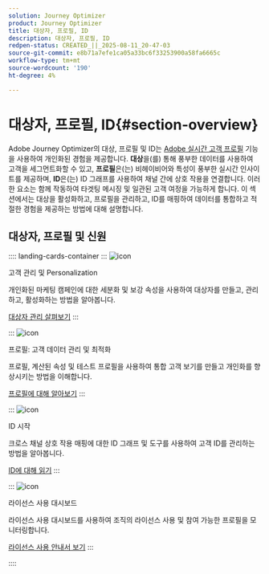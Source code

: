 ```yaml
---
solution: Journey Optimizer
product: Journey Optimizer
title: 대상자, 프로필, ID
description: 대상자, 프로필, ID
redpen-status: CREATED_||_2025-08-11_20-47-03
source-git-commit: e8b71a7efe1ca05a33bc6f33253900a58fa6665c
workflow-type: tm+mt
source-wordcount: '190'
ht-degree: 4%

---
```



# 대상자, 프로필, ID{#section-overview}

Adobe Journey Optimizer의 대상, 프로필 및 ID는 [Adobe 실시간 고객 프로필](https://experienceleague.adobe.com/en/docs/experience-platform/profile/home) 기능을 사용하여 개인화된 경험을 제공합니다. **대상**&#x200B;을(를) 통해 풍부한 데이터를 사용하여 고객을 세그먼트화할 수 있고, **프로필**&#x200B;은(는) 비헤이비어와 특성이 풍부한 실시간 인사이트를 제공하며, **ID**&#x200B;은(는) ID 그래프를 사용하여 채널 간에 상호 작용을 연결합니다. 이러한 요소는 함께 작동하여 타겟팅 메시징 및 일관된 고객 여정을 가능하게 합니다. 이 섹션에서는 대상을 활성화하고, 프로필을 관리하고, ID를 매핑하여 데이터를 통합하고 적절한 경험을 제공하는 방법에 대해 설명합니다.

## 대상자, 프로필 및 신원

:::: landing-cards-container
:::
![icon](https://cdn.experienceleague.adobe.com/icons/bullseye.svg)

고객 관리 및 Personalization

개인화된 마케팅 캠페인에 대한 세분화 및 보강 속성을 사용하여 대상자를 만들고, 관리하고, 활성화하는 방법을 알아봅니다.

[대상자 관리 살펴보기](audiences-landing-page.md)
:::

:::
![icon](https://cdn.experienceleague.adobe.com/icons/user-circle.svg)

프로필: 고객 데이터 관리 및 최적화

프로필, 계산된 속성 및 테스트 프로필을 사용하여 통합 고객 보기를 만들고 개인화를 향상시키는 방법을 이해합니다.

[프로필에 대해 알아보기](profiles-landing-page.md)
:::

:::
![icon](https://cdn.experienceleague.adobe.com/icons/fingerprint.svg)

ID 시작

크로스 채널 상호 작용 매핑에 대한 ID 그래프 및 도구를 사용하여 고객 ID를 관리하는 방법을 알아봅니다.

[ID에 대해 읽기](../using/audience/get-started-identity.md)
:::

:::
![icon](https://cdn.experienceleague.adobe.com/icons/chart-line.svg)

라이선스 사용 대시보드

라이선스 사용 대시보드를 사용하여 조직의 라이선스 사용 및 참여 가능한 프로필을 모니터링합니다.

[라이선스 사용 안내서 보기](../using/audience/license-usage.md)
:::

::::
